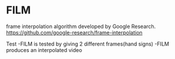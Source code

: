 # FILM
frame interpolation algorithm developed by Google Research. https://github.com/google-research/frame-interpolation

Test
-FILM is tested by giving 2  different frames(hand signs)
-FILM produces an interpolated video
